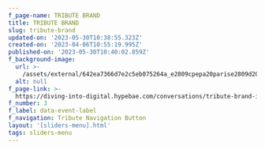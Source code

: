 ```yaml
---
f_page-name: TRIBUTE BRAND
title: TRIBUTE BRAND
slug: tribute-brand
updated-on: '2023-05-30T10:38:55.323Z'
created-on: '2023-04-06T10:55:19.995Z'
published-on: '2023-05-30T10:40:02.859Z'
f_background-image:
  url: >-
    /assets/external/642ea7366d7e2c5eb075264a_e2809cpepa20parise2809d20dogatarse284a2.jpg
  alt: null
f_page-link: >-
  https://diving-into-digital.hypebae.com/conversations/tribute-brand-interviews-virtual-fashion-experts-trends
f_number: 3
f_label: data-event-label
f_navigation: Tribute Navigation Button
layout: '[sliders-menu].html'
tags: sliders-menu
---
```



